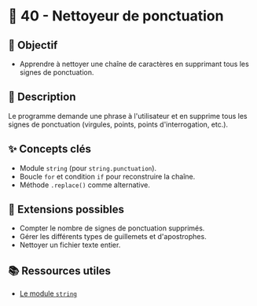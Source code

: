 # 🧹 40 - Nettoyeur de ponctuation

## 🎯 Objectif

- Apprendre à nettoyer une chaîne de caractères en supprimant tous les signes de ponctuation.

## 📝 Description

Le programme demande une phrase à l'utilisateur et en supprime tous les signes de ponctuation (virgules, points, points d'interrogation, etc.).

## ✨ Concepts clés

- Module `string` (pour `string.punctuation`).
- Boucle `for` et condition `if` pour reconstruire la chaîne.
- Méthode `.replace()` comme alternative.

## 🚀 Extensions possibles

- Compter le nombre de signes de ponctuation supprimés.
- Gérer les différents types de guillemets et d'apostrophes.
- Nettoyer un fichier texte entier.

## 📚 Ressources utiles

- [Le module `string`](https://docs.python.org/3/library/string.html)